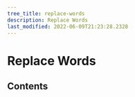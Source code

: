 ```yaml
---
tree_title: replace-words
description: Replace Words
last_modified: 2022-06-09T21:23:28.2328
---
```


# Replace Words

## Contents

